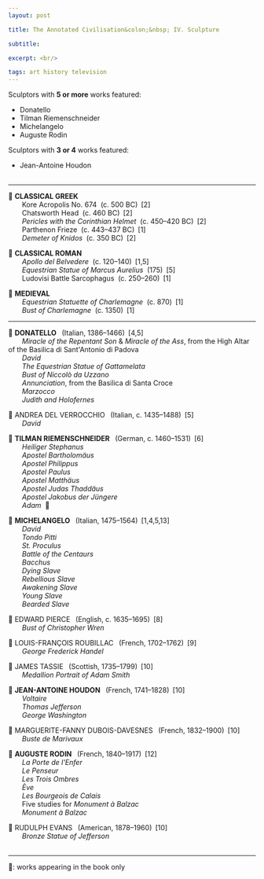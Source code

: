 ```yaml
---
layout: post

title: The Annotated Civilisation&colon;&nbsp; IV. Sculpture

subtitle: 

excerpt: <br/>

tags: art history television
---
```


Sculptors with **5 or more** works featured:
- Donatello
- Tilman Riemenschneider
- Michelangelo
- Auguste Rodin

Sculptors with **3 or 4** works featured:
- Jean-Antoine Houdon
<br/><br/>

---

🗿 **CLASSICAL GREEK**<br/>
&emsp;&emsp;Kore Acropolis No. 674 &nbsp;(c. 500 BC)&ensp;[2] <br/>
&emsp;&emsp;Chatsworth Head &nbsp;(c. 460 BC)&ensp;[2] <br/>
&emsp;&emsp;_Pericles with the Corinthian Helmet_ &nbsp;(c. 450–420 BC)&ensp;[2] <br/>
&emsp;&emsp;Parthenon Frieze &nbsp;(c. 443–437 BC)&ensp;[1] <br/>
&emsp;&emsp;_Demeter of Knidos_ &nbsp;(c. 350 BC)&ensp;[2] <br/>

🗿 **CLASSICAL ROMAN**<br/>
&emsp;&emsp;_Apollo del Belvedere_ &nbsp;(c. 120–140)&ensp;[1,5] <br/>
&emsp;&emsp;_Equestrian Statue of Marcus Aurelius_ &nbsp;(175)&ensp;[5] <br/>
&emsp;&emsp;Ludovisi Battle Sarcophagus &nbsp;(c. 250–260)&ensp;[1] 



🗿 **MEDIEVAL** <br/>
&emsp;&emsp;_Equestrian Statuette of Charlemagne_ &nbsp;(c. 870)&ensp;[1] <br/>
&emsp;&emsp;_Bust of Charlemagne_ &nbsp;(c. 1350)&ensp;[1]

---

🗿 **DONATELLO**
&ensp;(Italian, 1386–1466)&ensp;[4,5] <br/>
&emsp;&emsp;_Miracle of the Repentant Son_ & _Miracle of the Ass_, from the High Altar of the Basilica di Sant'Antonio di Padova <br/>
&emsp;&emsp;_David_ <br/>
&emsp;&emsp;_The Equestrian Statue of Gattamelata_ <br/>
&emsp;&emsp;_Bust of Niccolò da Uzzano_ <br/>
&emsp;&emsp;_Annunciation_, from the Basilica di Santa Croce <br/>
&emsp;&emsp;_Marzocco_ <br/>
&emsp;&emsp;_Judith and Holofernes_


🗿 ANDREA DEL VERROCCHIO
&ensp;(Italian, c. 1435–1488)&ensp;[5] <br/>
&emsp;&emsp;_David_


🗿 **TILMAN RIEMENSCHNEIDER**
&ensp;(German, c. 1460–1531)&ensp;[6] <br/>
&emsp;&emsp;_Heiliger Stephanus_ <br/>
&emsp;&emsp;_Apostel Bartholomäus_ <br/>
&emsp;&emsp;_Apostel Philippus_ <br/>
&emsp;&emsp;_Apostel Paulus_ <br/>
&emsp;&emsp;_Apostel Matthäus_ <br/>
&emsp;&emsp;_Apostel Judas Thaddäus_ <br/>
&emsp;&emsp;_Apostel Jakobus der Jüngere_ <br/>
&emsp;&emsp;_Adam_ &nbsp;📖


🗿 **MICHELANGELO**
&ensp;(Italian, 1475–1564)&ensp;[1,4,5,13] <br/>
&emsp;&emsp;_David_ <br/>
&emsp;&emsp;_Tondo Pitti_ <br/>
&emsp;&emsp;_St. Proculus_ <br/>
&emsp;&emsp;_Battle of the Centaurs_ <br/>
&emsp;&emsp;_Bacchus_ <br/>
&emsp;&emsp;_Dying Slave_ <br/>
&emsp;&emsp;_Rebellious Slave_ <br/>
&emsp;&emsp;_Awakening Slave_ <br/>
&emsp;&emsp;_Young Slave_ <br/>
&emsp;&emsp;_Bearded Slave_


🗿 EDWARD PIERCE
&ensp;(English, c. 1635–1695)&ensp;[8] <br/>
&emsp;&emsp;_Bust of Christopher Wren_


🗿 LOUIS-FRANÇOIS ROUBILLAC
&ensp;(French, 1702–1762)&ensp;[9] <br/>
&emsp;&emsp;_George Frederick Handel_


🗿 JAMES TASSIE
&ensp;(Scottish, 1735–1799)&ensp;[10] <br/>
&emsp;&emsp;_Medallion Portrait of Adam Smith_


🗿 **JEAN-ANTOINE HOUDON**
&ensp;(French, 1741–1828)&ensp;[10] <br/>
&emsp;&emsp;_Voltaire_ <br/>
&emsp;&emsp;_Thomas Jefferson_ <br/>
&emsp;&emsp;_George Washington_


🗿 MARGUERITE-FANNY DUBOIS-DAVESNES
&ensp;(French, 1832–1900)&ensp;[10] <br/>
&emsp;&emsp;_Buste de Marivaux_


🗿 **AUGUSTE RODIN**
&ensp;(French, 1840–1917)&ensp;[12] <br/>
&emsp;&emsp;_La Porte de l'Enfer_ <br/>
&emsp;&emsp;_Le Penseur_ <br/>
&emsp;&emsp;_Les Trois Ombres_ <br/>
&emsp;&emsp;_Ève_ <br/>
&emsp;&emsp;_Les Bourgeois de Calais_ <br/>
&emsp;&emsp;Five studies for _Monument à Balzac_ <br/>
&emsp;&emsp;_Monument à Balzac_ <br/>


🗿 RUDULPH EVANS
&ensp;(American, 1878–1960)&ensp;[10] <br/>
&emsp;&emsp;_Bronze Statue of Jefferson_
<br/><br/>

---

📖: works appearing in the book only



<br/>
